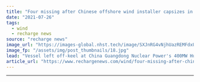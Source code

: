 ```yaml
---
title: "Four missing after Chinese offshore wind installer capsizes in monopile collision"
date: "2021-07-26"
tags: 
  - wind
  - recharge news
source: "recharge news"
image_url: "https://images-global.nhst.tech/image/SXJnRG4vNjhUazREMFdxUUsxdUV3TXF4R1lPL1c5MVFCRzJLSFVPNVQyaz0=/nhst/binary/40ba03dd3ea518b0a672eb880868ae51"
image_fp: "/assets/img/post_thumbnails/18.jpg"
lead: "Vessel left off-keel at China Guangdong Nuclear Power's 400MW Huizhou offshore wind project under construction in the South China Sea"
article_url: "https://www.rechargenews.com/wind/four-missing-after-chinese-offshore-wind-installer-capsizes-in-monopile-collision/2-1-1044442"
---
```


---
